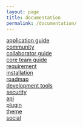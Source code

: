```yaml
---
layout: page
title: documentation
permalink: /documentation/
---
```


[application guide](https://tegcommerce.org/documentation/application-guide)
<br>
[community](https://tegcommerce.org/documentation/community)
<br>
[collaborator guide](https://tegcommerce.org/documentation/collaborator-guide)
<br>
[core team guide](https://tegcommerce.org/documentation/core-team-guide)
<br>
[requirement](https://tegcommerce.org/documentation/requirement)
<br>
[installation](https://tegcommerce.org/documentation/installation)
<br>
[roadmap](https://tegcommerce.org/documentation/roadmap)
<br>
[development tools](https://tegcommerce.org/documentation/development-tools)
<br>
[security](https://tegcommerce.org/documentation/security)
<br>
[api](https://tegcommerce.org/documentation/api)
<br>
[plugin](https://tegcommerce.org/documentation/plugin)
<br>
[theme](https://tegcommerce.org/documentation/theme)
<br>
[social](https://tegcommerce.org/documentation/social)